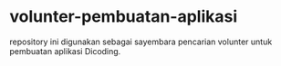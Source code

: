 # volunter-pembuatan-aplikasi
repository ini digunakan sebagai sayembara pencarian volunter untuk pembuatan aplikasi Dicoding.
